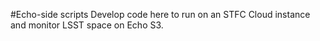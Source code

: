 #Echo-side scripts
Develop code here to run on an STFC Cloud instance and monitor LSST space on Echo S3.
